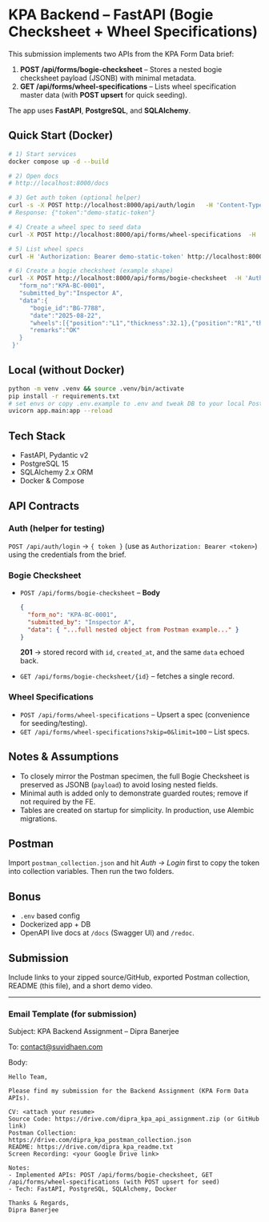 # KPA Backend – FastAPI (Bogie Checksheet + Wheel Specifications)

This submission implements two APIs from the KPA Form Data brief:

1. **POST /api/forms/bogie-checksheet** – Stores a nested bogie checksheet payload (JSONB) with minimal metadata.
2. **GET /api/forms/wheel-specifications** – Lists wheel specification master data (with **POST upsert** for quick seeding).

The app uses **FastAPI**, **PostgreSQL**, and **SQLAlchemy**.

## Quick Start (Docker)

```bash
# 1) Start services
docker compose up -d --build

# 2) Open docs
# http://localhost:8000/docs

# 3) Get auth token (optional helper)
curl -s -X POST http://localhost:8000/api/auth/login   -H 'Content-Type: application/json'   -d '{"phone":"7760873976","password":"to_share@123"}'
# Response: {"token":"demo-static-token"}

# 4) Create a wheel spec to seed data
curl -X POST http://localhost:8000/api/forms/wheel-specifications  -H 'Authorization: Bearer demo-static-token' -H 'Content-Type: application/json'  -d '{"wheel_code":"W-1001","diameter_mm":920,"material":"EN8","manufacturer":"ACME","notes":"Trial"}'

# 5) List wheel specs
curl -H 'Authorization: Bearer demo-static-token' http://localhost:8000/api/forms/wheel-specifications

# 6) Create a bogie checksheet (example shape)
curl -X POST http://localhost:8000/api/forms/bogie-checksheet  -H 'Authorization: Bearer demo-static-token' -H 'Content-Type: application/json'  -d '{
   "form_no":"KPA-BC-0001",
   "submitted_by":"Inspector A",
   "data":{
      "bogie_id":"BG-7788",
      "date":"2025-08-22",
      "wheels":[{"position":"L1","thickness":32.1},{"position":"R1","thickness":31.9}],
      "remarks":"OK"
   }
 }'
```

## Local (without Docker)

```bash
python -m venv .venv && source .venv/bin/activate
pip install -r requirements.txt
# set envs or copy .env.example to .env and tweak DB to your local Postgres
uvicorn app.main:app --reload
```

## Tech Stack
- FastAPI, Pydantic v2
- PostgreSQL 15
- SQLAlchemy 2.x ORM
- Docker & Compose

## API Contracts

### Auth (helper for testing)
`POST /api/auth/login` → `{ token }` (use as `Authorization: Bearer <token>`) using the credentials from the brief.

### Bogie Checksheet
- `POST /api/forms/bogie-checksheet` – **Body**
  ```json
  {
    "form_no": "KPA-BC-0001",
    "submitted_by": "Inspector A",
    "data": { "...full nested object from Postman example..." }
  }
  ```
  **201** → stored record with `id`, `created_at`, and the same `data` echoed back.

- `GET /api/forms/bogie-checksheet/{id}` – fetches a single record.

### Wheel Specifications
- `POST /api/forms/wheel-specifications` – Upsert a spec (convenience for seeding/testing).
- `GET /api/forms/wheel-specifications?skip=0&limit=100` – List specs.

## Notes & Assumptions
- To closely mirror the Postman specimen, the full Bogie Checksheet is preserved as JSONB (`payload`) to avoid losing nested fields.
- Minimal auth is added only to demonstrate guarded routes; remove if not required by the FE.
- Tables are created on startup for simplicity. In production, use Alembic migrations.

## Postman
Import `postman_collection.json` and hit *Auth → Login* first to copy the token into collection variables. Then run the two folders.

## Bonus
- `.env` based config
- Dockerized app + DB
- OpenAPI live docs at `/docs` (Swagger UI) and `/redoc`.

## Submission
Include links to your zipped source/GitHub, exported Postman collection, README (this file), and a short demo video.

---

### Email Template (for submission)

Subject: KPA Backend Assignment – Dipra Banerjee

To: contact@suvidhaen.com

Body:
```
Hello Team,

Please find my submission for the Backend Assignment (KPA Form Data APIs).

CV: <attach your resume>
Source Code: https://drive.com/dipra_kpa_api_assignment.zip (or GitHub link)
Postman Collection: https://drive.com/dipra_kpa_postman_collection.json
README: https://drive.com/dipra_kpa_readme.txt
Screen Recording: <your Google Drive link>

Notes:
- Implemented APIs: POST /api/forms/bogie-checksheet, GET /api/forms/wheel-specifications (with POST upsert for seed)
- Tech: FastAPI, PostgreSQL, SQLAlchemy, Docker

Thanks & Regards,
Dipra Banerjee
```
